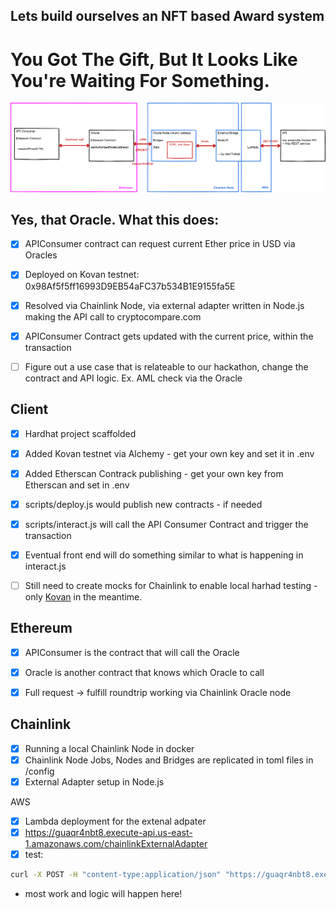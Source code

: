 ## Lets build ourselves an NFT based Award system

# You Got The Gift, But It Looks Like You're Waiting For Something.

![](https://github.com/danielssonn/blockchain-oracles/blob/224084dcf3304cf6c4e4ccec9d80e13983945d57/assets/Chainlink%20Architecture.png)

## Yes, that Oracle. What this does:
- [x] APIConsumer contract can request current Ether price in USD via Oracles
- [x] Deployed on Kovan testnet: 0x98Af5f5ff16993D9EB54aFC37b534B1E9155fa5E 
- [x] Resolved via Chainlink Node, via external adapter written in Node.js making the API call to cryptocompare.com
- [x] APIConsumer Contract gets updated with the current price, within the transaction
- [ ] Figure out a use case that is relateable to our hackathon, change the contract and API logic. Ex. AML check via the Oracle    


## Client
- [x] Hardhat project scaffolded
- [x] Added Kovan testnet via Alchemy - get your own key and set it in .env
- [x] Added Etherscan Contrack publishing - get your own key from Etherscan and set in .env
- [x] scripts/deploy.js would publish new contracts - if needed
- [x] scripts/interact.js will call the API Consumer Contract and trigger the transaction 
- [x] Eventual front end will do something similar to what is happening in interact.js
- [ ] Still need to create mocks for Chainlink to enable local harhad testing - only [Kovan](https://faucets.chain.link/) in the meantime. 



## Ethereum

- [x] APIConsumer is the contract that will call the Oracle 
- [x] Oracle is another contract that knows which Oracle to call
- [x] Full request -> fulfill roundtrip working via Chainlink Oracle node


## Chainlink

- [x] Running a local Chainlink Node in docker
- [x] Chainlink Node Jobs, Nodes and Bridges are replicated in toml files in /config
- [x] External Adapter setup in Node.js    

AWS
- [x] Lambda deployment for the extenal adpater
- [x] https://guaqr4nbt8.execute-api.us-east-1.amazonaws.com/chainlinkExternalAdapter
- [x] test:
```bash
curl -X POST -H "content-type:application/json" "https://guaqr4nbt8.execute-api.us-east-1.amazonaws.com/chainlinkExternalAdapter" --data '{ "id": 0, "data": { "from": "ETH", "to": "USD" } }'
```

- most work and logic will happen here!
  
